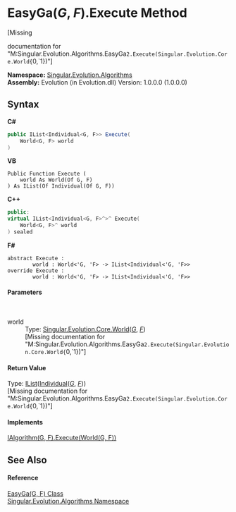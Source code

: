 # EasyGa(*G*, *F*).Execute Method 
 

\[Missing <summary> documentation for "M:Singular.Evolution.Algorithms.EasyGa`2.Execute(Singular.Evolution.Core.World{`0,`1})"\]

**Namespace:**&nbsp;<a href="abe06fa4-bd7d-97b9-28d0-1b08952971eb">Singular.Evolution.Algorithms</a><br />**Assembly:**&nbsp;Evolution (in Evolution.dll) Version: 1.0.0.0 (1.0.0.0)

## Syntax

**C#**<br />
``` C#
public IList<Individual<G, F>> Execute(
	World<G, F> world
)
```

**VB**<br />
``` VB
Public Function Execute ( 
	world As World(Of G, F)
) As IList(Of Individual(Of G, F))
```

**C++**<br />
``` C++
public:
virtual IList<Individual<G, F>^>^ Execute(
	World<G, F>^ world
) sealed
```

**F#**<br />
``` F#
abstract Execute : 
        world : World<'G, 'F> -> IList<Individual<'G, 'F>> 
override Execute : 
        world : World<'G, 'F> -> IList<Individual<'G, 'F>> 
```


#### Parameters
&nbsp;<dl><dt>world</dt><dd>Type: <a href="4f23c10d-618f-6deb-e2f3-d366fcee378d">Singular.Evolution.Core.World</a>(<a href="29c1d5fc-2784-8fb5-0c46-438b59fd6a9c">*G*</a>, <a href="29c1d5fc-2784-8fb5-0c46-438b59fd6a9c">*F*</a>)<br />\[Missing <param name="world"/> documentation for "M:Singular.Evolution.Algorithms.EasyGa`2.Execute(Singular.Evolution.Core.World{`0,`1})"\]</dd></dl>

#### Return Value
Type: <a href="http://msdn2.microsoft.com/en-us/library/5y536ey6" target="_blank">IList</a>(<a href="afb26626-7779-18a2-0296-c5579e7867df">Individual</a>(<a href="29c1d5fc-2784-8fb5-0c46-438b59fd6a9c">*G*</a>, <a href="29c1d5fc-2784-8fb5-0c46-438b59fd6a9c">*F*</a>))<br />\[Missing <returns> documentation for "M:Singular.Evolution.Algorithms.EasyGa`2.Execute(Singular.Evolution.Core.World{`0,`1})"\]

#### Implements
<a href="4a2f4a6e-c35a-a5a4-1c08-ecd677c46685">IAlgorithm(G, F).Execute(World(G, F))</a><br />

## See Also


#### Reference
<a href="29c1d5fc-2784-8fb5-0c46-438b59fd6a9c">EasyGa(G, F) Class</a><br /><a href="abe06fa4-bd7d-97b9-28d0-1b08952971eb">Singular.Evolution.Algorithms Namespace</a><br />